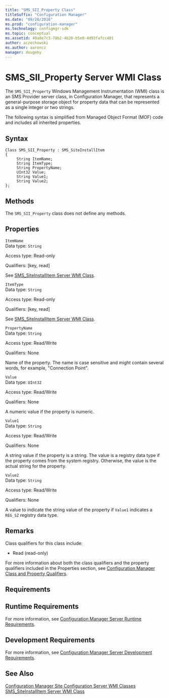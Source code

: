 ```yaml
---
title: "SMS_SII_Property Class"
titleSuffix: "Configuration Manager"
ms.date: "09/20/2016"
ms.prod: "configuration-manager"
ms.technology: configmgr-sdk
ms.topic: conceptual
ms.assetid: 49a8e7c3-78b2-4b20-b5e0-4d93fafcc401
author: aczechowski
ms.author: aaroncz
manager: dougeby
---
```

# SMS_SII_Property Server WMI Class
The `SMS_SII_Property` Windows Management Instrumentation (WMI) class is an SMS Provider server class, in Configuration Manager, that represents a general-purpose storage object for property data that can be represented as a single integer or two strings.  

 The following syntax is simplified from Managed Object Format (MOF) code and includes all inherited properties.  

## Syntax  

```  
Class SMS_SII_Property : SMS_SiteInstallItem   
{  
     String ItemName;  
     String ItemType;  
     String PropertyName;  
     UInt32 Value;  
     String Value1;  
     String Value2;  
};  
```  

## Methods  
 The `SMS_SII_Property` class does not define any methods.  

## Properties  
 `ItemName`  
 Data type: `String`  

 Access type: Read-only  

 Qualifiers: [key, read]  

 See [SMS_SiteInstallItem Server WMI Class](../../../../../develop/reference/core/servers/configure/sms_siteinstallitem-server-wmi-class.md).  

 `ItemType`  
 Data type: `String`  

 Access type: Read-only  

 Qualifiers: [key, read]  

 See [SMS_SiteInstallItem Server WMI Class](../../../../../develop/reference/core/servers/configure/sms_siteinstallitem-server-wmi-class.md).  

 `PropertyName`  
 Data type: `String`  

 Access type: Read/Write  

 Qualifiers: None  

 Name of the property. The name is case sensitive and might contain several words, for example, "Connection Point".  

 `Value`  
 Data type: `UInt32`  

 Access type: Read/Write  

 Qualifiers: None  

 A numeric value if the property is numeric.  

 `Value1`  
 Data type: `String`  

 Access type: Read/Write  

 Qualifiers: None  

 A string value if the property is a string. The value is a registry data type if the property comes from the system registry. Otherwise, the value is the actual string for the property.  

 `Value2`  
 Data type: `String`  

 Access type: Read/Write  

 Qualifiers: None  

 A value to indicate the string value of the property if `Value1` indicates a `REG_SZ` registry data type.  

## Remarks  
 Class qualifiers for this class include:  

-   Read (read-only)  

 For more information about both the class qualifiers and the property qualifiers included in the Properties section, see [Configuration Manager Class and Property Qualifiers](../../../../../develop/reference/misc/class-and-property-qualifiers.md).  

## Requirements  

## Runtime Requirements  
 For more information, see [Configuration Manager Server Runtime Requirements](../../../../../develop/core/reqs/server-runtime-requirements.md).  

## Development Requirements  
 For more information, see [Configuration Manager Server Development Requirements](../../../../../develop/core/reqs/server-development-requirements.md).  

## See Also  
 [Configuration Manager Site Configuration Server WMI Classes](../../../../../develop/reference/core/servers/configure/site-configuration-server-wmi-classes.md)   
 [SMS_SiteInstallItem Server WMI Class](../../../../../develop/reference/core/servers/configure/sms_siteinstallitem-server-wmi-class.md)
